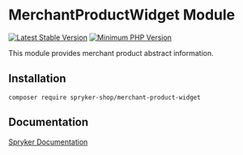 # MerchantProductWidget Module
[![Latest Stable Version](https://poser.pugx.org/spryker-shop/merchant-product-widget/v/stable.svg)](https://packagist.org/packages/spryker-shop/merchant-product-widget)
[![Minimum PHP Version](https://img.shields.io/badge/php-%3E%3D%207.3-8892BF.svg)](https://php.net/)

This module provides merchant product abstract information.

## Installation

```
composer require spryker-shop/merchant-product-widget
```

## Documentation

[Spryker Documentation](https://academy.spryker.com/developing_with_spryker/module_guide/modules.html)
